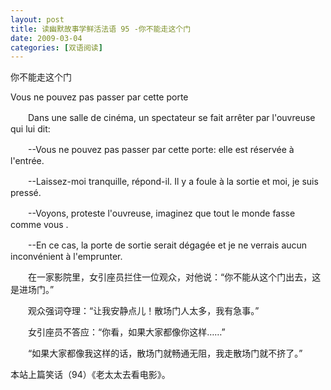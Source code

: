 ```yaml
---
layout: post
title: 读幽默故事学鲜活法语 95 -你不能走这个门
date: 2009-03-04
categories: [双语阅读]  
---
```


你不能走这个门

Vous ne pouvez pas passer par cette porte

　　Dans une salle de cinéma, un spectateur se fait arrêter par l'ouvreuse qui lui dit:

　　--Vous ne pouvez pas passer par cette porte: elle est réservée à l'entrée.

　　--Laissez-moi tranquille, répond-il. Il y a foule à la sortie et moi, je suis pressé.

　　--Voyons, proteste l'ouvreuse, imaginez que tout le monde fasse comme vous .

　　--En ce cas, la porte de sortie serait dégagée et je ne verrais aucun inconvénient à l'emprunter.



　　在一家影院里，女引座员拦住一位观众，对他说：“你不能从这个门出去，这是进场门。”

　　观众强词夺理：“让我安静点儿！散场门人太多，我有急事。”

　　女引座员不答应：“你看，如果大家都像你这样……”

　　“如果大家都像我这样的话，散场门就畅通无阻，我走散场门就不挤了。”



本站上篇笑话（94）《老太太去看电影》。
